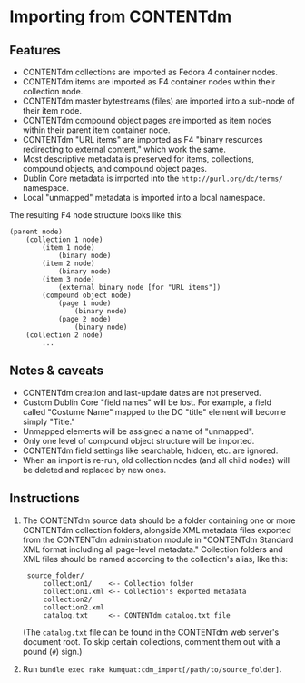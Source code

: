 # Importing from CONTENTdm

## Features

* CONTENTdm collections are imported as Fedora 4 container nodes.
* CONTENTdm items are imported as F4 container nodes within their collection
  node.
* CONTENTdm master bytestreams (files) are imported into a sub-node of their
  item node.
* CONTENTdm compound object pages are imported as item nodes within their
  parent item container node.
* CONTENTdm "URL items" are imported as F4 "binary resources redirecting to
  external content," which work the same.
* Most descriptive metadata is preserved for items, collections, compound
  objects, and compound object pages.
* Dublin Core metadata is imported into the `http://purl.org/dc/terms/`
  namespace.
* Local "unmapped" metadata is imported into a local namespace.

The resulting F4 node structure looks like this:

    (parent node)
        (collection 1 node)
            (item 1 node)
                (binary node)
            (item 2 node)
                (binary node)
            (item 3 node)
                (external binary node [for "URL items"])
            (compound object node)
                (page 1 node)
                    (binary node)
                (page 2 node)
                    (binary node)
        (collection 2 node)
            ...

## Notes & caveats

* CONTENTdm creation and last-update dates are not preserved.
* Custom Dublin Core "field names" will be lost. For example, a field called
  "Costume Name" mapped to the DC "title" element will become simply "Title."
* Unmapped elements will be assigned a name of "unmapped".
* Only one level of compound object structure will be imported.
* CONTENTdm field settings like searchable, hidden, etc. are ignored.
* When an import is re-run, old collection nodes (and all child nodes) will be
  deleted and replaced by new ones.

## Instructions

1. The CONTENTdm source data should be a folder containing one or more
   CONTENTdm collection folders, alongside XML metadata files exported from the
   CONTENTdm administration module in "CONTENTdm Standard XML format including
   all page-level metadata." Collection folders and XML files should be named
   according to the collection's alias, like this:

        source_folder/
            collection1/    <-- Collection folder
            collection1.xml <-- Collection's exported metadata
            collection2/
            collection2.xml
            catalog.txt     <-- CONTENTdm catalog.txt file

   (The `catalog.txt` file can be found in the CONTENTdm web server's document
   root. To skip certain collections, comment them out with a pound (`#`)
   sign.)

2. Run `bundle exec rake kumquat:cdm_import[/path/to/source_folder]`.
